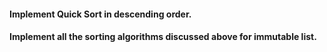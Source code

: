 #### Implement Quick Sort in descending order.

#### Implement all the sorting algorithms discussed above for immutable list.